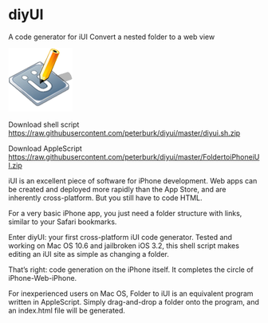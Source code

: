 # diyUI
A code generator for iUI
Convert a nested folder to a web view

<img class="aligncenter" alt="diyUI Logo" src="https://raw.githubusercontent.com/peterburk/diyui/master/diyUI%20Logo.png" width="128">


Download shell script
https://raw.githubusercontent.com/peterburk/diyui/master/diyui.sh.zip

Download AppleScript
https://raw.githubusercontent.com/peterburk/diyui/master/FoldertoiPhoneiUI.zip

iUI is an excellent piece of software for iPhone development. Web apps can be created and deployed more rapidly than the App Store, and are inherently cross-platform. But you still have to code HTML.

For a very basic iPhone app, you just need a folder structure with links, similar to your Safari bookmarks.

Enter diyUI: your first cross-platform iUI code generator. Tested and working on Mac OS 10.6 and jailbroken iOS 3.2, this shell script makes editing an iUI site as simple as changing a folder.

That’s right: code generation on the iPhone itself. It completes the circle of iPhone-Web-iPhone.

For inexperienced users on Mac OS, Folder to iUI is an equivalent program written in AppleScript. Simply drag-and-drop a folder onto the program, and an index.html file will be generated.

